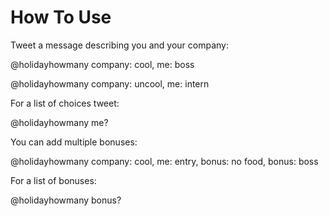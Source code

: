 How To Use
==========

Tweet a message describing you and your company:

@holidayhowmany company: cool, me: boss

@holidayhowmany company: uncool, me: intern

For a list of choices tweet:

@holidayhowmany me?

You can add multiple bonuses:

@holidayhowmany company: cool, me: entry, bonus: no food, bonus: boss

For a list of bonuses:

@holidayhowmany bonus?


